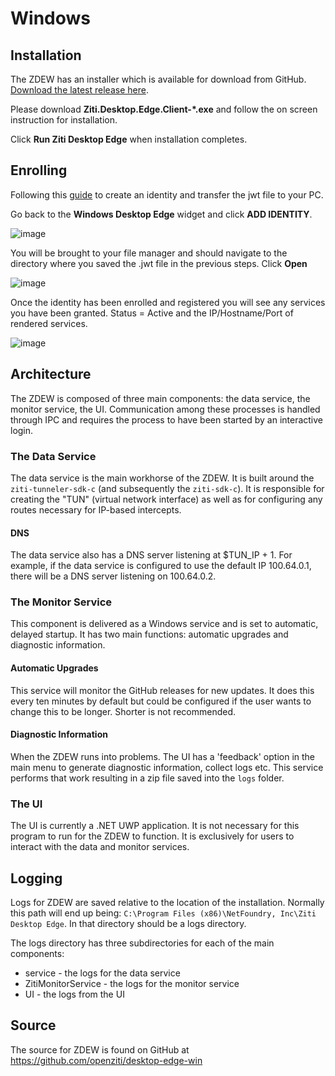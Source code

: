 # Windows

## Installation

The ZDEW has an installer which is available for download from GitHub.
[Download the latest release here](https://github.com/openziti/desktop-edge-win/releases/latest).

Please download **Ziti.Desktop.Edge.Client-*.exe** and follow the on screen instruction for installation.

Click **Run Ziti Desktop Edge** when installation completes.


## Enrolling 

Following this [guide](/docs/core-concepts/identities/creating) to create an identity and transfer the jwt file to your PC.

Go back to the **Windows Desktop Edge** widget and click **ADD IDENTITY**.

![image](/img/clients/windows-install6.jpg)

You will be brought to your file manager and should navigate to the directory where you saved the .jwt file in the previous steps. Click **Open**

![image](/img/clients/windows-install7.jpg)

Once the identity has been enrolled and registered you will see any services you have been granted. Status = Active and the IP/Hostname/Port of rendered services.

![image](/img/clients/windows-install8.jpg)

## Architecture
The ZDEW is composed of three main components: the data service, the monitor service, the UI. Communication among
these processes is handled through IPC and requires the process to have been started by an interactive login.

### The Data Service
The data service is the main workhorse of the ZDEW. It is built around the `ziti-tunneler-sdk-c` (and subsequently the
`ziti-sdk-c`). It is responsible for creating the "TUN" (virtual network interface) as well as for configuring any
routes necessary for IP-based intercepts.

#### DNS
The data service also has a DNS server listening at $TUN_IP + 1. For example, if the data service is configured to use
the default IP 100.64.0.1, there will be a DNS server listening on 100.64.0.2.

### The Monitor Service
This component is delivered as a Windows service and is set to automatic, delayed startup. It has two main functions:
automatic upgrades and diagnostic information.

#### Automatic Upgrades
This service will monitor the GitHub releases for new updates. It does this every ten minutes by default but could be
configured if the user wants to change this to be longer. Shorter is not recommended.

#### Diagnostic Information
When the ZDEW runs into problems. The UI has a 'feedback' option in the main menu to generate diagnostic information,
collect logs etc. This service performs that work resulting in a zip file saved into the `logs` folder.

### The UI
The UI is currently a .NET UWP application. It is not necessary for this program to run for the ZDEW to function. It
is exclusively for users to interact with the data and monitor services.

## Logging
Logs for ZDEW are saved relative to the location of the installation. Normally this path will end up being:
`C:\Program Files (x86)\NetFoundry, Inc\Ziti Desktop Edge`. In that directory should be a logs directory.

The logs directory has three subdirectories for each of the main components:

* service - the logs for the data service
* ZitiMonitorService - the logs for the monitor service
* UI - the logs from the UI

## Source
The source for ZDEW is found on GitHub at https://github.com/openziti/desktop-edge-win
